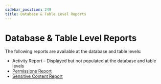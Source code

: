 ```yaml
---
sidebar_position: 249
title: Database & Table Level Reports
---
```


# Database & Table Level Reports

The following reports are available at the database and table levels:

* Activity Report – Displayed but not populated at the database and table levels
* [Permissions Report](Permissions "Permissions Report")
* [Sensitive Content Report](SensitiveContent "Sensitive Content Report")